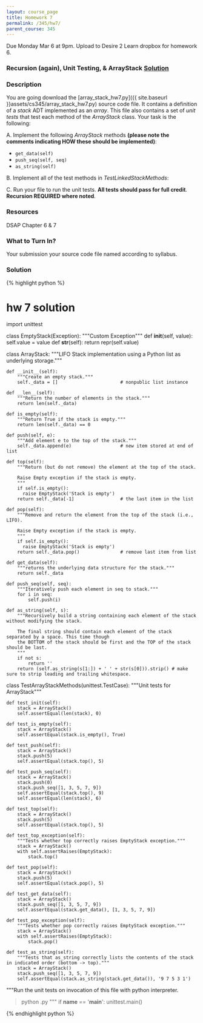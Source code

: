 ```yaml
---
layout: course_page
title: Homework 7
permalink: /345/hw7/
parent_course: 345
---
```


Due Monday Mar 6 at 9pm. Upload to Desire 2 Learn dropbox for homework 6.

### Recursion (again), Unit Testing, & ArrayStack [Solution](/345/hw7/#solution)

### Description
You are going download the [array_stack_hw7.py]({{ site.baseurl }}assets/cs345/array_stack_hw7.py) source code file. It contains a definition of a *stack* ADT implemented as an *array*. This file also contains a set of *unit tests* that test each method of the *ArrayStack* class. Your task is the following:

A. Implement the following *ArrayStack* methods **(please note the comments indicating HOW these should be implemented)**:

- ```get_data(self)```
- ```push_seq(self, seq)```
- ```as_string(self)```

B. Implement all of the test methods in *TestLinkedStackMethods*:

C. Run your file to run the unit tests. **All tests should pass for full credit**. **Recursion REQUIRED where noted**.

### Resources
DSAP Chapter 6 &  7

### What to Turn In?
Your submission your source code file named according to syllabus.


### Solution


{% highlight python %}
# hw 7 solution
import unittest


class EmptyStack(Exception):
    """Custom Exception"""
    def __init__(self, value):
        self.value = value
    def __str__(self):
        return repr(self.value)

class ArrayStack:
    """LIFO Stack implementation using a Python list as underlying storage."""

    def __init__(self):
        """Create an empty stack."""
        self._data = []                       # nonpublic list instance

    def __len__(self):
        """Return the number of elements in the stack."""
        return len(self._data)

    def is_empty(self):
        """Return True if the stack is empty."""
        return len(self._data) == 0

    def push(self, e):
        """Add element e to the top of the stack."""
        self._data.append(e)                  # new item stored at end of list

    def top(self):
        """Return (but do not remove) the element at the top of the stack.
            
        Raise Empty exception if the stack is empty.
        """
        if self.is_empty():
          raise EmptyStack('Stack is empty')
        return self._data[-1]                 # the last item in the list

    def pop(self):
        """Remove and return the element from the top of the stack (i.e., LIFO).

        Raise Empty exception if the stack is empty.
        """
        if self.is_empty():
          raise EmptyStack('Stack is empty')
        return self._data.pop()               # remove last item from list

    def get_data(self):
        """returns the underlying data structure for the stack."""
        return self._data

    def push_seq(self, seq):
        """Iteratively push each element in seq to stack."""
        for i in seq:
            self.push(i)

    def as_string(self, s):
        """Recursively build a string containing each element of the stack without modifying the stack.

        The final string should contain each element of the stack separated by a space. This time though 
        the BOTTOM of the stack should be first and the TOP of the stack should be last.
        """
        if not s:
            return ''
        return (self.as_string(s[1:]) + ' ' + str(s[0])).strip() # make sure to strip leading and trailing whitespace.


class TestArrayStackMethods(unittest.TestCase):
    """Unit tests for ArrayStack"""

    def test_init(self):
        stack = ArrayStack()
        self.assertEqual(len(stack), 0)

    def test_is_empty(self):
        stack = ArrayStack()
        self.assertEqual(stack.is_empty(), True)
    
    def test_push(self):
        stack = ArrayStack()
        stack.push(5)
        self.assertEqual(stack.top(), 5)

    def test_push_seq(self):
        stack = ArrayStack()
        stack.push(0)
        stack.push_seq([1, 3, 5, 7, 9])
        self.assertEqual(stack.top(), 9)
        self.assertEqual(len(stack), 6)

    def test_top(self):
        stack = ArrayStack()
        stack.push(5)
        self.assertEqual(stack.top(), 5)
    
    def test_top_exception(self):
        """Tests whether top correctly raises EmptyStack exception."""
        stack = ArrayStack()
        with self.assertRaises(EmptyStack):
            stack.top()

    def test_pop(self):
        stack = ArrayStack()
        stack.push(5)
        self.assertEqual(stack.pop(), 5)

    def test_get_data(self):
        stack = ArrayStack()
        stack.push_seq([1, 3, 5, 7, 9])
        self.assertEqual(stack.get_data(), [1, 3, 5, 7, 9])

    def test_pop_exception(self):
        """Tests whether pop correctly raises EmptyStack exception."""
        stack = ArrayStack()
        with self.assertRaises(EmptyStack):
            stack.pop()

    def test_as_string(self):
        """Tests that as_string correctly lists the contents of the stack in indicated order (bottom -> top)."""
        stack = ArrayStack()
        stack.push_seq([1, 3, 5, 7, 9])
        self.assertEqual(stack.as_string(stack.get_data()), '9 7 5 3 1')



"""Run the unit tests on invocation of this file with python interpreter.

> python <name of this file>.py
"""
if __name__ == '__main__':
    unittest.main()


{% endhighlight python %}







